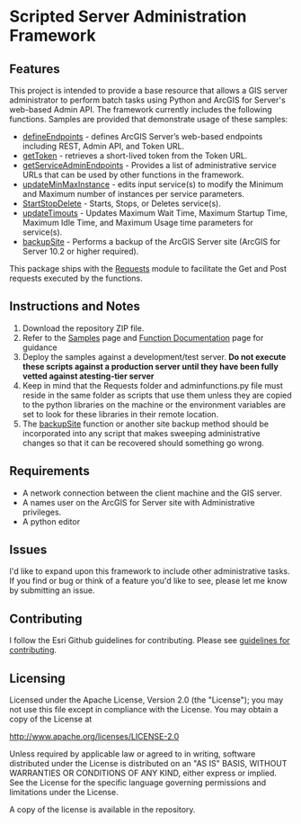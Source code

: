 # Scripted Server Administration Framework

## Features

This project is intended to provide a base resource that allows a GIS  server administrator to perform batch tasks using Python and ArcGIS for Server's web-based Admin API. The framework currently includes the following functions. Samples are provided that demonstrate usage of these samples:

* [defineEndpoints](https://github.com/djarrard/Python-AGS-Admin/blob/master/FUNCTION%20DOCUMENTATION.md#define-endpoints) - defines ArcGIS Server’s web-based endpoints including REST, Admin API, and Token URL.
* [getToken](https://github.com/djarrard/Python-AGS-Admin/blob/master/FUNCTION%20DOCUMENTATION.md#get-token) - retrieves a short-lived token from the Token URL.
* [getServiceAdminEndpoints](https://github.com/djarrard/Python-AGS-Admin/blob/master/FUNCTION%20DOCUMENTATION.md#get-service-administrative-endpoints) - Provides a list of administrative service URLs that can be used by other functions in the framework.
* [updateMinMaxInstance](https://github.com/djarrard/Python-AGS-Admin/blob/master/FUNCTION%20DOCUMENTATION.md#update-minimum-and-maximum-instances-per-node) - edits input service(s) to modify the Minimum and Maximum number of instances per service parameters.
* [StartStopDelete](https://github.com/djarrard/Python-AGS-Admin/blob/master/FUNCTION%20DOCUMENTATION.md#start-stop-and-delete-services) - Starts, Stops, or Deletes service(s).
* [updateTimouts](https://github.com/djarrard/Python-AGS-Admin/blob/master/FUNCTION%20DOCUMENTATION.md#update-timeouts) - Updates Maximum Wait Time, Maximum Startup Time, Maximum Idle Time, and Maximum Usage time parameters for service(s).
* [backupSite](https://github.com/djarrard/Python-AGS-Admin/blob/master/FUNCTION%20DOCUMENTATION.md#backup-site-requires-arcgis-for-server-102-and-higher) - Performs a backup of the ArcGIS Server site (ArcGIS for Server 10.2 or higher required).

This package ships with the [Requests](http://docs.python-requests.org/en/latest/) module to facilitate the Get and Post requests executed by the functions.



## Instructions and Notes

1. Download the repository ZIP file.
2. Refer to the [Samples](https://github.com/djarrard/Python-AGS-Admin/blob/master/SAMPLES.md) page and [Function Documentation](https://github.com/djarrard/Python-AGS-Admin/blob/master/FUNCTION%20DOCUMENTATION.md) page for guidance
3. Deploy the samples against a development/test server. **Do not execute these scripts against a production server     until they have been fully vetted against atesting-tier server**
4. Keep in mind that the Requests folder and adminfunctions.py file must reside in the same folder as scripts that use them unless they are copied to the python libraries on the machine or the environment variables are set to look for these libraries in their remote location.
5. The [backupSite](https://github.com/djarrard/Python-AGS-Admin/blob/master/FUNCTION%20DOCUMENTATION.md#backup-site-requires-arcgis-for-server-102-and-higher) function or another site backup method should be incorporated into any script that makes sweeping administrative changes so that it can be recovered should something go wrong.

## Requirements

* A network connection between the client machine and the GIS server.
* A names user on the ArcGIS for Server site with Administrative privileges.
* A python editor

## Issues

I'd like to expand upon this framework to include other administrative tasks. If you find or bug or think of a feature you'd like to see, please let me know by submitting an issue.

## Contributing

I follow the Esri Github guidelines for contributing. Please see [guidelines for contributing](https://github.com/esri/contributing).

## Licensing

Licensed under the Apache License, Version 2.0 (the "License");
you may not use this file except in compliance with the License.
You may obtain a copy of the License at


   http://www.apache.org/licenses/LICENSE-2.0


Unless required by applicable law or agreed to in writing, software
distributed under the License is distributed on an "AS IS" BASIS,
WITHOUT WARRANTIES OR CONDITIONS OF ANY KIND, either express or implied.
See the License for the specific language governing permissions and
limitations under the License.


A copy of the license is available in the repository.
